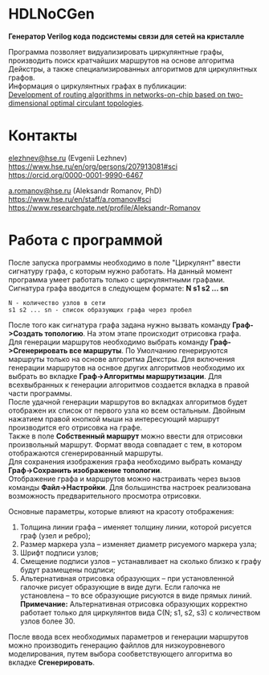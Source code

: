 # HDLNoCGen
**Генератор Verilog кода подсистемы связи для сетей на кристалле**
    
Программа позволяет видуализировать циркулянтные графы, производить поиск кратчайших маршрутов на основе алгоритма Дейкстры, а также специализированных алгоритмов для циркулянтных графов.  
Информация о циркулянтных графах в публикации:    
[Development of routing algorithms in networks-on-chip based on two-dimensional optimal circulant topologies](https://www.sciencedirect.com/science/article/pii/S2405844020300281).
    
# Контакты    
elezhnev@hse.ru (Evgenii Lezhnev)     
https://www.hse.ru/en/org/persons/207913081#sci     
https://orcid.org/0000-0001-9990-6467

a.romanov@hse.ru (Aleksandr Romanov, PhD)     
https://www.hse.ru/en/staff/a.romanov#sci   
https://www.researchgate.net/profile/Aleksandr-Romanov

# Работа с программой   
После запуска программы необходимо в поле "Циркулянт" ввести сигнатуру графа, с которым нужно работать. На данный момент программа умеет работать только с циркулянтными графами.  
Сигнатура графа вводится в следующем формате: __N s1 s2 ... sn__
```
N - количество узлов в сети
s1 s2 ... sn - список образующих графа через пробел
```
После того как сигнатура графа задана нужно вызвать команду __Граф->Создать топологию__. На этом этапе происходит отрисовка графа.  
Для генерации маршрутов необходимо выбрать команду __Граф->Сгенерировать все маршруты__.  По Умолчанию генерируются маршруты только на основе алгоритма Декстры. Для включения генерации маршрутов на оснвое других алгоритмов необходимо их выбрать во вкладке __Граф->Алгоритмы маршрутизации__. Для всехвыбранных к генерации алгоритмов создается вкладка в правой части программы.  
После удачной генерации маршрутов во вкладках алгоритмов будет отображен их список от первого узла ко всем остальным. Двойным нажатием правой кнопкой мыши на интересующий маршрут производится его отрисовка на графе.  
Также в поле __Собственный маршрут__ можно ввести для отрисовки произвольный маршрут. Формат ввода совпадает с тем, в котором отображаются сгенерированный маршруты.  
Для сохранения изображения графа необходимо выбрать команду __Граф->Сохранить изображение топологии__.  
Отображение графа и маршрутов можно настраивать через вызов команды __Файл->Настройки__. Для большинства настроек реализована возможность предварительного просмотра отрисовки.  

Основные параметры, которые влияют на красоту отображения:
1. Толщина линии графа – именяет толщину линии, которой рисуется граф (узел и ребро);
2. Размер маркера узла – изменяет диаметр рисуемого маркера узла;
3. Шрифт подписи узлов;
4. Смещение подписи узлов – устанавливает на сколько близко к графу будут размещены подписи;
5. Альтернативная отрисовка образующих – при установленной галочке рисует образующие в виде дуги. Если галочка не установлена – то все образующие рисуются в виде прямых линий. __Примечание:__ Альтернативная отрисовка образующих корректно работает только для циркулянтов вида C(N; s1, s2, s3) с количеством узлов более 30.  

После ввода всех необходимых параметров и генерации маршрутов можно производить генерацию файллов для низкоуровневого моделирования, путем выбора сообветствующего алгоритма во вкладке __Сгенерировать__.  
